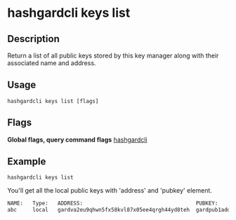# hashgardcli keys list

## Description

Return a list of all public keys stored by this key manager along with their associated name and address.

## Usage

```shell
hashgardcli keys list [flags]
```

## Flags

**Global flags, query command flags** [hashgardcli](../README.md)

## Example


```shell
hashgardcli keys list
```

You'll get all the local public keys with 'address' and 'pubkey' element.

```txt
NAME:	Type:	ADDRESS:						            PUBKEY:
abc  	local	gardva2eu9qhwn5fx58kvl87x05ee4qrgh44yd8teh	gardpub1addwnpepqvu549hgyhnxlveqmtdn2xywygxpgzcsqefxur47zkz4e0e9x67hvjr6r6p
```

